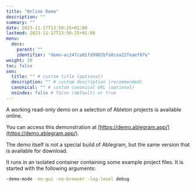 ```yaml
---
title: "Online Demo"
description: ""
summary: ""
date: 2023-11-17T13:50:25+01:00
lastmod: 2023-11-17T13:50:25+01:00
menu:
  docs:
    parent: ""
    identifier: "demo-ac247ca81fd9902bfa8cea22feaef07e"
weight: 20
toc: false
seo:
  title: "" # custom title (optional)
  description: "" # custom description (recommended)
  canonical: "" # custom canonical URL (optional)
  noindex: false # false (default) or true
---
```


A working read-only demo on a selection of Ableton projects is available online.

You can access this demonstration at [https://demo.ablegram.app/](https://demo.ablegram.app/).

The demo itself is not a special build of Ablegram, but the same version that is available for download.

It runs in an isolated container containing some example project files. It is started with the following arguments:

```bash
-demo-mode -no-gui -no-browser -log-level debug
```
